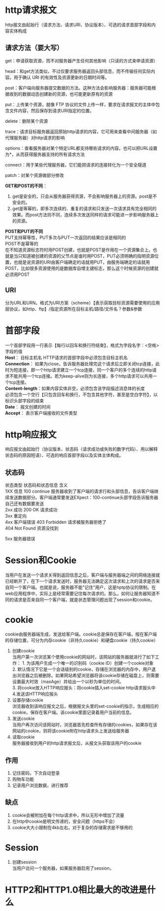 # http请求报文  
http报文由起始行（请求方法、请求URI、协议版本）、可选的请求首部字段和内容实体构成  
## 请求方法（要大写）    
get：申请获取资源，而不对服务器产生任何其他影响（只读的方式来申请资源）  

head：和get方法类似，不过仅要求服务器返回头部信息，而不传输任何实际内容。用于确认
URI 的有效性及资源更新的日期时间等。    

post：客户端向服务器提交数据的方法。这种方法会影响服务器：服务器可能根据收到的数据动态创建新的资源，也可能更新原有的资源  

put：上传某个资源，就像 FTP 协议的文件上传一样，要求在请求报文的主体中包含文件内容，然后保存到请求URI指定的位置。  

delete：删除某个资源  

trace：请求目标服务器返回原始http请求的内容，它可用来查看中间服务器（如代理服务器）对http请求的影响  

options：查看服务器对某个特定URL都支持哪些请求的内容。也可以把URL设置为*，从而获得服务器支持的所有请求方法  

connect：用于某些代理服务器，它们能把请求的连接转化为一个安全隧道  

patch：对某个资源做部分修改  

**GET和POST的不同**： 
1. get是安全的，只会从服务器获得资源，不会影响服务器上的资源。post是不安全的。
2. get是等幂的，即多次连续的、重复的请求和只发送一次请求具有完全相同的效果。而post方法则不同，连续多次发送同样的请求可能进一步影响服务器上的资源。

**POST和PUT的不同**  
PUT支持幂等性，PUT多次与PUT一次返回的结果应该是相同的  
POST不是幂等的  
在不知道资源标志符时用POST创建，也就是POST是作用在一个资源集合上。也就是当只知道被创建的资源的父节点是谁时用POST，PUT必须明确的指明资源位置，也就是说资源的URI由客户端确定的话就用PUT，由服务端确定的话就用POST，比如很多资源使用的是数据库自增主键标志，那么这个时候资源的创建就必须用POST  

## URI  
分为URL和URN。格式为URI方案（scheme）【表示获取目标资源需要使用的应用层协议，如http、ftp】/指定资源所在目标主机/路径/文件名？参数&参数  

# 首部字段  
一个首部字段用一行表示【每行以回车和换行符结束】，格式为字段名字：<空格>字段的值  
**Host**： 目标主机名 HTTP请求的首部字段中必须包含目标主机名  
**Connection**： 如果为close，告诉服务器处理完这个请求后立即关闭tcp连接，此时为短连接，即一个http请求建立一个tcp连接，同一个客户的多个连续的http请求不能共用一个tcp连接。若为keep-alive则为长连接，多个http请求可以共用一个tcp连接。  
**Content-length**：如果内容实体非空，必须包含该字段描述消息体的长度   
必须包含一个空行【只包含回车和换行，不包含其他字符，甚至是空白字符】，以标识头部字段的结束  
**Date**： 报文创建的时间  
**Accept**： 表示客户端接收的文件类型   

# http响应报文  
响应报文由起始行（协议版本、状态码（请求成功或失败的数字代码）、用以解释状态码的原因短语）、可选的响应首部字段以及实体主体构成。  
## 状态码
状态类型    状态码和状态信息    含义  
1XX 信息    100 continue    服务器收到了客户端的请求行和头部信息，告诉客户端继续发送数据部分。客户端通常要发送EXpect：100-continue头部字段告诉服务器自己还有数据要发送  
2xx 成功    200 OK          请求成功  
3xx 重定向  
4xx 客户端错误   403 Forbidden   请求被服务器拒绝了  
                404 Not Found   资源没找到  

5xx 服务器错误


# Session和Cookie  
当用户在发送一个请求关得到返回信息之后，客户端与服务器端之间的网络连接就已经断开了，在下一个请求发送时，服务器无法确定这次请求和上次的请求是否来自同一个客户端。也就是说，服务器不能"记住"用户，这是hptp协议的限制。在web应用程序中，实际上是经常需要记住每次请求的。那么，如何让服务器知道不同的请求是否来自同一个客户端，就是状态管理问题出现了session和cookie。  
# cookie  
cookie由服务器端生成，发送给客户端。cookie总是保存在客户端，按在客户端的存储位置，可分为内存cookie（非持久cookie）和硬盘cookie（持久cookie）  
1. 创建cookie  
当用户第一次浏览某个使用cookie的网站时，该网站的服务器就进行了如下工作：
        1. 为该用户生成一个唯一的识别码（cookie ID）创建一个cookie对象  
        2. 默认情况下它是一个会话级别的cookie，存储在浏览器的内存中，用户退出浏览器之后被删除。如果网站希望浏览器将该cookie存储在磁盘上，则需要设置最大时效（maxAge）并给出一个以秒为单位的时间。  
        3. 将cookie放入HTTP响应报头：将cookie插入set-cookie http请求报头中  
        4.发送该HTTP响应报头  
2. 设置存储cookie  
浏览器收到该响应报文之后，根据报文头里的set-cookie的指示，生成相应的cookie，保存在客户端。该cookie里面记录着用户当前的信息。  
3. 发送cookie  
当用户再次访问该网站时，浏览器首先检查所有存储的cookies，如果存在该网站的cookie，则将该cookie附在http请求头上发送给服务器  
4. 读取cookie  
服务器接收到用户的http请求报文后，从报文头获取该用户的cookie  
## 作用  
1. 记住密码，下次自动登录  
2. 购物车功能  
3. 记录用户浏览数据，进行推荐  
## 缺点  
1. cookie会被附加在每个http请求中，所以无形中增加了流量  
2. 在http中cookie是明文传递的，安全问题（https不会）  
3. cookie大大小限制在4kb左右，对于复杂的存储需求是不够用的  

# Session  
1. 创建session  
当用户访问一个服务器，如果服务器启用了session，

# HTTP2和HTTP1.0相比最大的改进是什么 